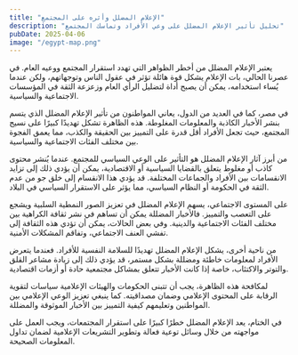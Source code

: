 ```yaml
---
title: "الإعلام المضلل وأثره على المجتمع"
description: "تحليل تأثير الإعلام المضلل على وعي الأفراد وتماسك المجتمع"
pubDate: 2025-04-06
image: "/egypt-map.png"
---
```


يعتبر الإعلام المضلل من أخطر الظواهر التي تهدد استقرار المجتمع ووعيه العام. في عصرنا الحالي، بات الإعلام يشكل قوة هائلة تؤثر في عقول الناس وتوجهاتهم، ولكن عندما يُساء استخدامه، يمكن أن يصبح أداة لتضليل الرأي العام وزعزعة الثقة في المؤسسات الاجتماعية والسياسية.

في مصر، كما في العديد من الدول، يعاني المواطنون من تأثير الإعلام المضلل الذي يتسم بنشر الأخبار الكاذبة والمعلومات المغلوطة. هذه الظاهرة تشكل تهديدًا كبيرًا على نسيج المجتمع، حيث تجعل الأفراد أقل قدرة على التمييز بين الحقيقة والكذب، مما يعمق الفجوة بين مختلف الفئات الاجتماعية والسياسية.

من أبرز آثار الإعلام المضلل هو التأثير على الوعي السياسي للمجتمع. عندما يُنشر محتوى كاذب أو مغلوط يتعلق بالقضايا السياسية أو الاقتصادية، يمكن أن يؤدي ذلك إلى تزايد الانقسامات بين الأفراد والجماعات المختلفة. قد يؤدي هذا الانقسام إلى خلق جو من عدم الثقة في الحكومة أو النظام السياسي، مما يؤثر على الاستقرار السياسي في البلاد.

على المستوى الاجتماعي، يسهم الإعلام المضلل في تعزيز الصور النمطية السلبية ويشجع على التعصب والتمييز. فالأخبار المضللة يمكن أن تساهم في نشر ثقافة الكراهية بين مختلف الفئات الاجتماعية والدينية. وفي بعض الحالات، يمكن أن تؤدي هذه الثقافة إلى تفشي العنف الاجتماعي، وتفاقم المشكلات الأمنية.

من ناحية أخرى، يشكل الإعلام المضلل تهديدًا للسلامة النفسية للأفراد. فعندما يتعرض الأفراد لمعلومات خاطئة ومضللة بشكل مستمر، قد يؤدي ذلك إلى زيادة مشاعر القلق والتوتر والاكتئاب، خاصة إذا كانت الأخبار تتعلق بمشاكل مجتمعية حادة أو أزمات اقتصادية.

لمكافحة هذه الظاهرة، يجب أن تتبنى الحكومات والهيئات الإعلامية سياسات لتقوية الرقابة على المحتوى الإعلامي وضمان مصداقيته. كما ينبغي تعزيز الوعي الإعلامي بين المواطنين وتعليمهم كيفية التمييز بين الأخبار الموثوقة والمضللة.

في الختام، يعد الإعلام المضلل خطرًا كبيرًا على استقرار المجتمعات، ويجب العمل على مواجهته من خلال وسائل توعية فعالة وتطوير التشريعات الإعلامية لضمان تداول المعلومات الصحيحة.
